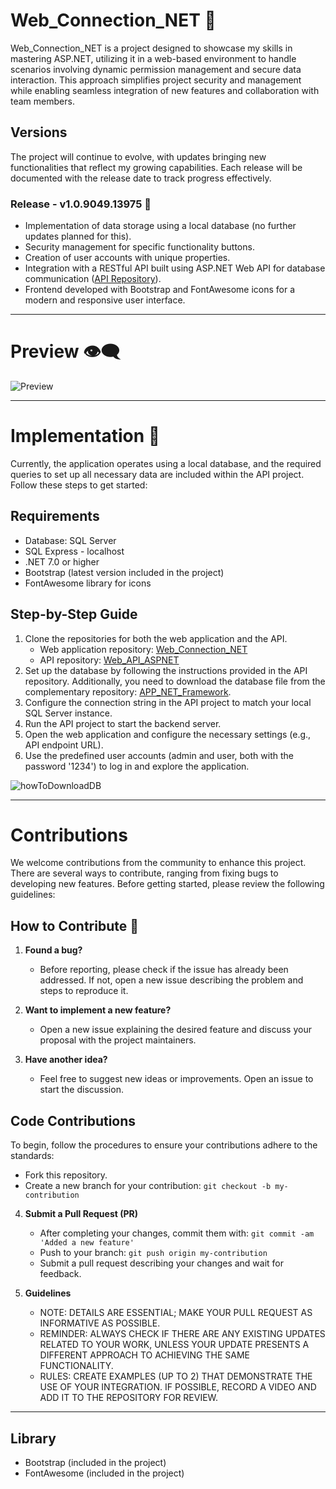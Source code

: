 # Web_Connection_NET 📌

Web_Connection_NET is a project designed to showcase my skills in mastering ASP.NET, utilizing it in a web-based environment to handle scenarios involving dynamic permission management and secure data interaction. This approach simplifies project security and management while enabling seamless integration of new features and collaboration with team members.

## Versions
The project will continue to evolve, with updates bringing new functionalities that reflect my growing capabilities. Each release will be documented with the release date to track progress effectively.

### Release - v1.0.9049.13975 🔷

- Implementation of data storage using a local database (no further updates planned for this).
- Security management for specific functionality buttons.
- Creation of user accounts with unique properties.
- Integration with a RESTful API built using ASP.NET Web API for database communication ([API Repository](https://github.com/JeanPasquini/webapi_aspnet)).
- Frontend developed with Bootstrap and FontAwesome icons for a modern and responsive user interface.

---

# Preview 👁️‍🗨️

![Preview](https://github.com/user-attachments/assets/86e9326c-d902-4da5-b8a6-6c9b254cbbff)


---

# Implementation 🚩

Currently, the application operates using a local database, and the required queries to set up all necessary data are included within the API project. Follow these steps to get started:

## Requirements

- Database: SQL Server
- SQL Express - localhost
- .NET 7.0 or higher
- Bootstrap (latest version included in the project)
- FontAwesome library for icons

## Step-by-Step Guide

1. Clone the repositories for both the web application and the API.
   - Web application repository: [Web_Connection_NET](https://github.com/your-repo-link)
   - API repository: [Web_API_ASPNET](https://github.com/JeanPasquini/webapi_aspnet)
2. Set up the database by following the instructions provided in the API repository. Additionally, you need to download the database file from the complementary repository: [APP_NET_Framework](https://github.com/JeanPasquini/app_net_framework).
3. Configure the connection string in the API project to match your local SQL Server instance.
4. Run the API project to start the backend server.
5. Open the web application and configure the necessary settings (e.g., API endpoint URL).
6. Use the predefined user accounts (admin and user, both with the password '1234') to log in and explore the application.

![howToDownloadDB](https://github.com/user-attachments/assets/d1f51690-e908-47de-af60-2cfc864fc7a7)

---

# Contributions

We welcome contributions from the community to enhance this project. There are several ways to contribute, ranging from fixing bugs to developing new features. Before getting started, please review the following guidelines:

## How to Contribute 💁

1. **Found a bug?**
   - Before reporting, please check if the issue has already been addressed. If not, open a new issue describing the problem and steps to reproduce it.

2. **Want to implement a new feature?**
   - Open a new issue explaining the desired feature and discuss your proposal with the project maintainers.

3. **Have another idea?**
   - Feel free to suggest new ideas or improvements. Open an issue to start the discussion.

## Code Contributions

To begin, follow the procedures to ensure your contributions adhere to the standards:

   - Fork this repository.
   - Create a new branch for your contribution: `git checkout -b my-contribution`

4. **Submit a Pull Request (PR)**

   - After completing your changes, commit them with: `git commit -am 'Added a new feature'`
   - Push to your branch: `git push origin my-contribution`
   - Submit a pull request describing your changes and wait for feedback.

5. **Guidelines**

   - NOTE: DETAILS ARE ESSENTIAL; MAKE YOUR PULL REQUEST AS INFORMATIVE AS POSSIBLE.
   - REMINDER: ALWAYS CHECK IF THERE ARE ANY EXISTING UPDATES RELATED TO YOUR WORK, UNLESS YOUR UPDATE PRESENTS A DIFFERENT APPROACH TO ACHIEVING THE SAME FUNCTIONALITY.
   - RULES: CREATE EXAMPLES (UP TO 2) THAT DEMONSTRATE THE USE OF YOUR INTEGRATION. IF POSSIBLE, RECORD A VIDEO AND ADD IT TO THE REPOSITORY FOR REVIEW.

---

## Library

   - Bootstrap (included in the project)
   - FontAwesome (included in the project)
